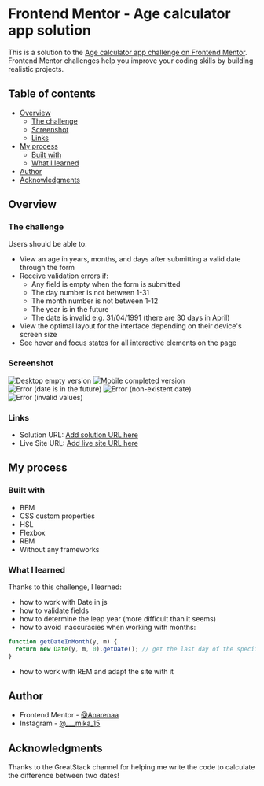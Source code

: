# Frontend Mentor - Age calculator app solution

This is a solution to the [Age calculator app challenge on Frontend Mentor](https://www.frontendmentor.io/challenges/age-calculator-app-dF9DFFpj-Q). Frontend Mentor challenges help you improve your coding skills by building realistic projects. 

## Table of contents

- [Overview](#overview)
  - [The challenge](#the-challenge)
  - [Screenshot](#screenshot)
  - [Links](#links)
- [My process](#my-process)
  - [Built with](#built-with)
  - [What I learned](#what-i-learned)
- [Author](#author)
- [Acknowledgments](#acknowledgments)

## Overview

### The challenge

Users should be able to:

- View an age in years, months, and days after submitting a valid date through the form
- Receive validation errors if:
  - Any field is empty when the form is submitted
  - The day number is not between 1-31
  - The month number is not between 1-12
  - The year is in the future
  - The date is invalid e.g. 31/04/1991 (there are 30 days in April)
- View the optimal layout for the interface depending on their device's screen size
- See hover and focus states for all interactive elements on the page

### Screenshot

![Desktop empty version](../screenshots/desktop.png)
![Mobile completed version](../screenshots/mobile.png)
![Error (date is in the future)](../screenshots/error1.png)
![Error (non-existent date)](../screenshots/error2.png)
![Error (invalid values)](../screenshots/error3.png)

### Links

- Solution URL: [Add solution URL here](https://your-solution-url.com)
- Live Site URL: [Add live site URL here](https://your-live-site-url.com)

## My process

### Built with

- BEM
- CSS custom properties
- HSL
- Flexbox
- REM
- Without any frameworks

### What I learned

Thanks to this challenge, I learned:
- how to work with Date in js
- how to validate fields
- how to determine the leap year (more difficult than it seems)
- how to avoid inaccuracies when working with months:
```js
function getDateInMonth(y, m) {
  return new Date(y, m, 0).getDate(); // get the last day of the specified month
}
```
- how to work with REM and adapt the site with it

## Author

- Frontend Mentor - [@Anarenaa](https://www.frontendmentor.io/profile/Anarenaa)
- Instagram - [@___mika_15](https://www.instagram.com/___mika_15)

## Acknowledgments

Thanks to the GreatStack channel for helping me write the code to calculate the difference between two dates!